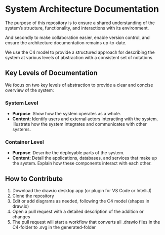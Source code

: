 # System Architecture Documentation

The purpose of this repository is to ensure a shared understanding of the system’s structure, functionality, and interactions with its environment. 

And secondly to make collaboration easier, enable version control, and ensure the architecture documentation remains up-to-date.

We use the C4 model to provide a structured approach for describing the system at various levels of abstraction with a consistent set of notations.

## Key Levels of Documentation

We focus on two key levels of abstraction to provide a clear and concise overview of the system:

### System Level
* **Purpose**: Show how the system operates as a whole.
* **Content**: Identify users and external actors interacting with the system. Illustrate how the system integrates and communicates with other systems.

### Container Level
* **Purpose**: Describe the deployable parts of the system. 
* **Content**: Detail the applications, databases, and services that make up the system. Explain how these components interact with each other.

## How to Contribute 
1. Download the draw.io desktop app (or plugin for VS Code or IntelliJ)
2. Clone the repository 
3. Edit or add diagrams as needed, following the C4 model (shapes in draw.io)
4. Open a pull request with a detailed description of the addition or changes
5. The pull request will start a workflow that converts all .drawio files in the C4-folder to .svg in the generated-folder 